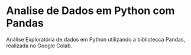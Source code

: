 # Analise de Dados em Python com Pandas

Análise Exploratória de dados em Python utilizando a bibliotecca Pandas, realizada no Google Colab.
